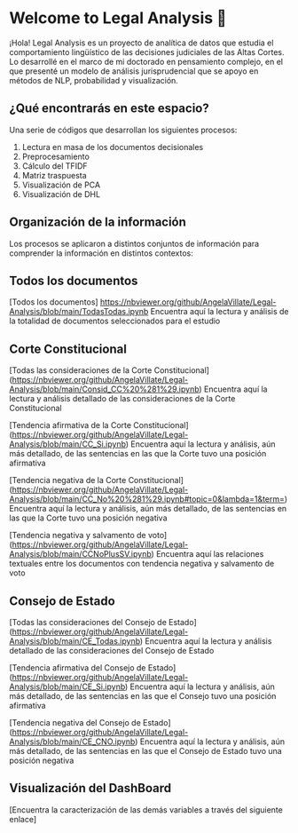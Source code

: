 # Welcome to Legal Analysis 🙋

¡Hola! Legal Analysis es un proyecto de analítica de datos que estudia el comportamiento lingüístico de las decisiones judiciales de las Altas Cortes. Lo desarrollé en el marco de mi doctorado en pensamiento complejo, en el que presenté un modelo de análisis jurisprudencial que se apoyo en métodos de NLP, probabilidad y visualización. 

## ¿Qué encontrarás en este espacio?

Una serie de códigos que desarrollan los siguientes procesos:

1. Lectura en masa de los documentos decisionales
2. Preprocesamiento
3. Cálculo del TFIDF
4. Matriz traspuesta
5. Visualización de PCA
6. Visualización de DHL

## Organización de la información

Los procesos se aplicaron a distintos conjuntos de información para comprender la información en distintos contextos:

## Todos los documentos

[Todos los documentos] https://nbviewer.org/github/AngelaVillate/Legal-Analysis/blob/main/TodasTodas.ipynb
Encuentra aquí la lectura y análisis de la totalidad de documentos seleccionados para el estudio


## Corte Constitucional

[Todas las consideraciones de la Corte Constitucional] (https://nbviewer.org/github/AngelaVillate/Legal-Analysis/blob/main/Consid_CC%20%281%29.ipynb)
Encuentra aquí la lectura y análisis detallado de las consideraciones de la Corte Constitucional

[Tendencia afirmativa de la Corte Constitucional] (https://nbviewer.org/github/AngelaVillate/Legal-Analysis/blob/main/CC_Si.ipynb)
Encuentra aquí la lectura y análisis, aún más detallado, de las sentencias en las que la Corte tuvo una posición afirmativa

[Tendencia negativa de la Corte Constitucional] (https://nbviewer.org/github/AngelaVillate/Legal-Analysis/blob/main/CC_No%20%281%29.ipynb#topic=0&lambda=1&term=)
Encuentra aquí la lectura y análisis, aún más detallado, de las sentencias en las que la Corte tuvo una posición negativa

[Tendencia negativa y salvamento de voto] (https://nbviewer.org/github/AngelaVillate/Legal-Analysis/blob/main/CCNoPlusSV.ipynb)
Encuentra aquí las relaciones textuales entre los documentos con tendencia negativa y salvamento de voto


## Consejo de Estado

[Todas las consideraciones del Consejo de Estado] (https://nbviewer.org/github/AngelaVillate/Legal-Analysis/blob/main/CE_Todas.ipynb)
Encuentra aquí la lectura y análisis detallado de las consideraciones del Consejo de Estado

[Tendencia afirmativa del Consejo de Estado] (https://nbviewer.org/github/AngelaVillate/Legal-Analysis/blob/main/CE_Si.ipynb)
Encuentra aquí la lectura y análisis, aún más detallado, de las sentencias en las que el Consejo tuvo una posición afirmativa

[Tendencia negativa del Consejo de Estado] (https://nbviewer.org/github/AngelaVillate/Legal-Analysis/blob/main/CE_CNO.ipynb)
Encuentra aquí la lectura y análisis, aún más detallado, de las sentencias en las que el Consejo de Estado tuvo una posición negativa


## Visualización del DashBoard

[Encuentra la caracterización de las demás variables a través del siguiente enlace] 
